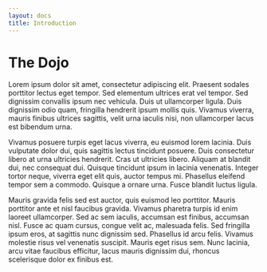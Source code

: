 ```yaml
---
layout: docs
title: Introduction
---
```

# The Dojo

Lorem ipsum dolor sit amet, consectetur adipiscing elit. Praesent sodales porttitor lectus eget tempor. Sed elementum ultrices erat vel tempor. Sed dignissim convallis ipsum nec vehicula. Duis ut ullamcorper ligula. Duis dignissim odio quam, fringilla hendrerit ipsum mollis quis. Vivamus viverra, mauris finibus ultrices sagittis, velit urna iaculis nisi, non ullamcorper lacus est bibendum urna. 

Vivamus posuere turpis eget lacus viverra, eu euismod lorem lacinia. Duis vulputate dolor dui, quis sagittis lectus tincidunt posuere. Duis consectetur libero at urna ultricies hendrerit. Cras ut ultricies libero. Aliquam at blandit dui, nec consequat dui. Quisque tincidunt ipsum in lacinia venenatis. Integer tortor neque, viverra eget elit quis, auctor tempus mi. Phasellus eleifend tempor sem a commodo. Quisque a ornare urna. Fusce blandit luctus ligula.

Mauris gravida felis sed est auctor, quis euismod leo porttitor. Mauris porttitor ante et nisl faucibus gravida. Vivamus pharetra turpis id enim laoreet ullamcorper. Sed ac sem iaculis, accumsan est finibus, accumsan nisl. Fusce ac quam cursus, congue velit ac, malesuada felis. Sed fringilla ipsum eros, at sagittis nunc dignissim sed. Phasellus id arcu felis. Vivamus molestie risus vel venenatis suscipit. Mauris eget risus sem. Nunc lacinia, arcu vitae faucibus efficitur, lacus mauris dignissim dui, rhoncus scelerisque dolor ex finibus est.